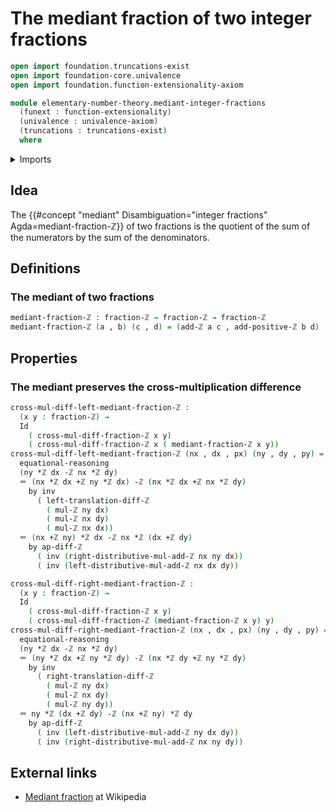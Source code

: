 # The mediant fraction of two integer fractions

```agda
open import foundation.truncations-exist
open import foundation-core.univalence
open import foundation.function-extensionality-axiom

module elementary-number-theory.mediant-integer-fractions
  (funext : function-extensionality)
  (univalence : univalence-axiom)
  (truncations : truncations-exist)
  where
```

<details><summary>Imports</summary>

```agda
open import elementary-number-theory.addition-integers funext univalence truncations
open import elementary-number-theory.addition-positive-and-negative-integers funext univalence truncations
open import elementary-number-theory.cross-multiplication-difference-integer-fractions funext univalence truncations
open import elementary-number-theory.difference-integers funext univalence truncations
open import elementary-number-theory.integer-fractions funext univalence truncations
open import elementary-number-theory.multiplication-integers funext univalence truncations

open import foundation.dependent-pair-types
open import foundation.identity-types funext
```

</details>

## Idea

The
{{#concept "mediant" Disambiguation="integer fractions" Agda=mediant-fraction-ℤ}}
of two fractions is the quotient of the sum of the numerators by the sum of the
denominators.

## Definitions

### The mediant of two fractions

```agda
mediant-fraction-ℤ : fraction-ℤ → fraction-ℤ → fraction-ℤ
mediant-fraction-ℤ (a , b) (c , d) = (add-ℤ a c , add-positive-ℤ b d)
```

## Properties

### The mediant preserves the cross-multiplication difference

```agda
cross-mul-diff-left-mediant-fraction-ℤ :
  (x y : fraction-ℤ) →
  Id
    ( cross-mul-diff-fraction-ℤ x y)
    ( cross-mul-diff-fraction-ℤ x ( mediant-fraction-ℤ x y))
cross-mul-diff-left-mediant-fraction-ℤ (nx , dx , px) (ny , dy , py) =
  equational-reasoning
  (ny *ℤ dx -ℤ nx *ℤ dy)
  ＝ (nx *ℤ dx +ℤ ny *ℤ dx) -ℤ (nx *ℤ dx +ℤ nx *ℤ dy)
    by inv
      ( left-translation-diff-ℤ
        ( mul-ℤ ny dx)
        ( mul-ℤ nx dy)
        ( mul-ℤ nx dx))
  ＝ (nx +ℤ ny) *ℤ dx -ℤ nx *ℤ (dx +ℤ dy)
    by ap-diff-ℤ
      ( inv (right-distributive-mul-add-ℤ nx ny dx))
      ( inv (left-distributive-mul-add-ℤ nx dx dy))

cross-mul-diff-right-mediant-fraction-ℤ :
  (x y : fraction-ℤ) →
  Id
    ( cross-mul-diff-fraction-ℤ x y)
    ( cross-mul-diff-fraction-ℤ (mediant-fraction-ℤ x y) y)
cross-mul-diff-right-mediant-fraction-ℤ (nx , dx , px) (ny , dy , py) =
  equational-reasoning
  (ny *ℤ dx -ℤ nx *ℤ dy)
  ＝ (ny *ℤ dx +ℤ ny *ℤ dy) -ℤ (nx *ℤ dy +ℤ ny *ℤ dy)
    by inv
      ( right-translation-diff-ℤ
        ( mul-ℤ ny dx)
        ( mul-ℤ nx dy)
        ( mul-ℤ ny dy))
  ＝ ny *ℤ (dx +ℤ dy) -ℤ (nx +ℤ ny) *ℤ dy
    by ap-diff-ℤ
      ( inv (left-distributive-mul-add-ℤ ny dx dy))
      ( inv (right-distributive-mul-add-ℤ nx ny dy))
```

## External links

- [Mediant fraction](<https://en.wikipedia.org/wiki/Mediant_(mathematics)>) at
  Wikipedia
